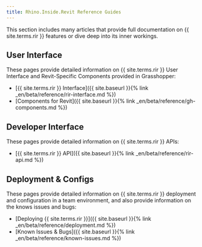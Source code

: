 ```yaml
---
title: Rhino.Inside.Revit Reference Guides
---
```


This section includes many articles that provide full documentation on {{ site.terms.rir }} features or dive deep into its inner workings.

## User Interface

These pages provide detailed information on {{ site.terms.rir }} User Interface and Revit-Specific Components provided in Grasshopper:

- [{{ site.terms.rir }} Interface]({{ site.baseurl }}{% link _en/beta/reference/rir-interface.md %})
- [Components for Revit]({{ site.baseurl }}{% link _en/beta/reference/gh-components.md %})


## Developer Interface

These pages provide detailed information on {{ site.terms.rir }} APIs:

- [{{ site.terms.rir }} API]({{ site.baseurl }}{% link _en/beta/reference/rir-api.md %})

## Deployment & Configs

These pages provide detailed information on {{ site.terms.rir }} deployment and configuration in a team environment, and also provide information on the knows issues and bugs:

- [Deploying {{ site.terms.rir }}]({{ site.baseurl }}{% link _en/beta/reference/deployment.md %})
- [Known Issues & Bugs]({{ site.baseurl }}{% link _en/beta/reference/known-issues.md %})
